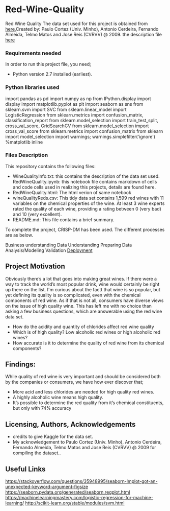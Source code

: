 # Red-Wine-Quality
Red Wine Quality
The data set used for this project is obtained from [here](https://www.kaggle.com/piyushgoyal443/red-wine-dataset/downloads/wineQualityReds.csv/1),Created by: Paulo Cortez (Univ. Minho), Antonio Cerdeira, Fernando Almeida, Telmo Matos and Jose Reis (CVRVV) @ 2009. the description file [here](https://www.kaggle.com/piyushgoyal443/red-wine-dataset/downloads/wineQualityInfo.txt/1)

### Requirements needed
In order to run this project file, you need;
* Python version 2.7 installed (earliest). 

### Python libraries used

import pandas as pd
import numpy as np
from IPython.display import display
import matplotlib.pyplot as plt
import seaborn as sns
from sklearn.svm import SVC
from sklearn.linear_model import LogisticRegression
from sklearn.metrics import confusion_matrix, classification_report
from sklearn.model_selection import train_test_split, cross_val_score, GridSearchCV
from sklearn.model_selection import cross_val_score
from sklearn.metrics import confusion_matrix
from sklearn import model_selection
import warnings; warnings.simplefilter('ignore')
%matplotlib inline


### Files Description
This repository contains the following files:

* WineQualityInfo.txt: this contains the description of the data set used.
RedWineQuality.ipynb: this notebook file contains  markdown of cells and code cells used in realizing this projects, details are found here.
* RedWineQuality.html: The html verion of same notebook
* wineQualityReds.csv: This tidy data set contains 1,599 red wines with 11 variables on the chemical properties of the wine. At least 3 wine experts rated the quality of each wine, providing a rating between 0 (very bad) and 10 (very excellent).
* README.md: This file contains a brief summary.

To complete the project, CRISP-DM has been used. The different processes are as below.

Business understanding
Data Understanding
Preparing Data
Analysis/Modeling
Validation
[Deployment](https://medium.com/@jamal.henani/red-wine-quality-947e3e3c275b)

## Project Motivation
Obviously there’s a lot that goes into making great wines. If there were a way to track the world’s most popular drink, wine would certainly be right up there on the list. I'm curious about the factt that wine is so popular, but yet defining its quality is so complicated, even with the chemical components of red wine. As if that is not all, consumers have diverse views on the issue of high quality wine. This has left me with no choice than asking a few business questions, which are answerable using the red wine data set.
- How do the acidity and quantity of chlorides affect red wine quality
- Which is of high quality? Low alcoholic red wines or high alcoholic red wines?
- How accurate is it to determine the quality of red wine from its chemical components?

## Findings:
While quality of red wine is very important and should be considered both by the companies or consumers, we have how ever discover that;
* More acid and less chlorides are needed for high quality red wines.
* A highly alcoholic wine means high quality.
* It’s possible to determine the red quality from it’s chemical constituents, but only with 74% accuracy

## Licensing, Authors, Acknowledgements
- credits to give Kaggle for the data set.
 - My acknowledgement to Paulo Cortez (Univ. Minho), Antonio Cerdeira, Fernando Almeida, Telmo Matos and Jose Reis (CVRVV) @ 2009 for compiling the dataset..

## Useful Links
https://stackoverflow.com/questions/35948995/seaborn-lmplot-got-an-unexpected-keyword-argument-figsize
https://seaborn.pydata.org/generated/seaborn.regplot.html
https://machinelearningmastery.com/logistic-regression-for-machine-learning/
http://scikit-learn.org/stable/modules/svm.html
